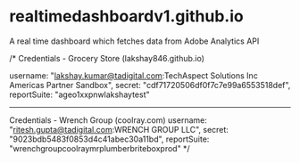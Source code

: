 # realtimedashboardv1.github.io
 A real time dashboard which fetches data from Adobe Analytics API


/*
Credentials - Grocery Store (lakshay846.github.io)

username:     "lakshay.kumar@tadigital.com:TechAspect Solutions Inc Americas Partner Sandbox",
secret:       "cdf71720506df0f7c7e99a6553518def",
reportSuite:  "ageo1xxpnwlakshaytest"    

--------------------------------------------------------------------------------------------------

Credentials - Wrench Group (coolray.com)
username: "ritesh.gupta@tadigital.com:WRENCH GROUP LLC",
secret: "9023bdb5483f0853d4c41abec30a11bd",
reportSuite: "wrenchgroupcoolraymrplumberbriteboxprod"
*/